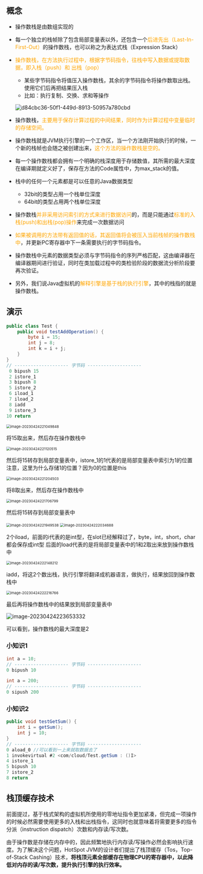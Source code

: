 ## 概念

* 操作数栈是由数组实现的

* 每一个独立的栈帧除了包含局部变量表以外，还包含一个<font color="orange">后进先出（Last-In-First-Out）</font>的操作数栈，也可以称之为表达式栈（Expression Stack）

* <font color="orange">操作数栈，在方法执行过程中，根据字节码指令，往栈中写入数据或提取数据，即入栈（push）和 出栈（pop）</font>

  * 某些字节码指令将值压入操作数栈，其余的字节码指令将操作数取出栈。使用它们后再把结果压入栈
  * 比如：执行复制、交换、求和等操作

  ![d84cbc36-50f1-449d-8913-50957a780cbd](image/Untitled/d84cbc36-50f1-449d-8913-50957a780cbd.png)


* 操作数栈，<font color="orange">主要用于保存计算过程的中间结果，同时作为计算过程中变量临时的存储空间。</font>

* 操作数栈就是JVM执行引擎的一个工作区，当一个方法刚开始执行的时候，一个新的栈帧也会随之被创建出来，<font color="orange">这个方法的操作数栈是空的。</font>

* 每一个操作数栈都会拥有一个明确的栈深度用于存储数值，其所需的最大深度在编译期就定义好了，保存在方法的Code属性中，为max_stack的值。

* 栈中的任何一个元素都是可以任意的Java数据类型

  * 32bit的类型占用一个栈单位深度
  * 64bit的类型占用两个栈单位深度

* 操作数栈<font color="orange">并非采用访问索引的方式来进行数据访问</font>的，而是只能通过<font color="orange">标准的入栈(push)和出栈(pop)操作</font>来完成一次数据访问

* <font color="orange">如果被调用的方法带有返回值的话，其返回值将会被压入当前栈帧的操作数栈中</font>，并更新PC寄存器中下一条需要执行的字节码指令。

* 操作数栈中元素的数据类型必须与字节码指令的序列严格匹配，这由编译器在编译器期间进行验证，同时在类加载过程中的类检验阶段的数据流分析阶段要再次验证。

* 另外，我们说Java虚拟机的<font color="orange">解释引擎是基于栈的执行引擎</font>，其中的栈指的就是操作数栈。

  

## 演示

```java
public class Test {
    public void testAddOperation() {
        byte i = 15;
        int j = 8;
        int k = i + j;
    }
}
// -------------------- 字节码 --------------------
 0 bipush 15	
 2 istore_1
 3 bipush 8		
 5 istore_2
 6 iload_1
 7 iload_2
 8 iadd
 9 istore_3
10 return
```

 <img src="image/Untitled/image-20230424221049848.png" alt="image-20230424221049848" style="zoom: 67%;" />

将15取出来，然后存在操作数栈中

 <img src="image/Untitled/image-20230424221120515.png" alt="image-20230424221120515" style="zoom:67%;" />

然后将15转存到局部变量表中，istore_1的1代表的是局部变量表中索引为1的位置
注意，这里为什么存储1的位置？因为0的位置是this

 <img src="image/Untitled/image-20230424221204503.png" alt="image-20230424221204503" style="zoom:67%;" />

将8取出来，然后存在操作数栈中

 <img src="image/Untitled/image-20230424221706799.png" alt="image-20230424221706799" style="zoom:67%;" />

然后将15转存到局部变量表中

 <img src="image/Untitled/image-20230424221949538.png" alt="image-20230424221949538" style="zoom:67%;" />

 <img src="image/Untitled/image-20230424222034688.png" alt="image-20230424222034688" style="zoom:67%;" />

2个iload，前面的i代表的是int型，在slot已经解释过了，byte，int，short，char都会保存成int型
后面的load代表的是将局部变量表中的1和2取出来放到操作数栈中

 <img src="image/Untitled/image-20230424222148212.png" alt="image-20230424222148212" style="zoom:67%;" />

iadd，将这2个数出栈，执行引擎将翻译成机器语言，做执行，结果放回到操作数栈中

 <img src="image/Untitled/image-20230424222216766.png" alt="image-20230424222216766" style="zoom:67%;" />

最后再将操作数栈中的结果放到局部变量表中

 ![image-20230424223653332](image/15.%E6%93%8D%E4%BD%9C%E6%95%B0%E6%A0%88/image-20230424223653332.png)

可以看到，操作数栈的最大深度是2



### 小知识1

```java
int a = 10;
// -------------------- 字节码 --------------------
0 bipush 10
```

```java
int a = 200;
// -------------------- 字节码 --------------------
0 sipush 200
```

### 小知识2

```java
public void testGetSum() {
    int i = getSum();
    int j = 10;
}
// -------------------- 字节码 --------------------
0 aload_0 //可以看到一上来就取数据去了
1 invokevirtual #2 <com/cloud/Test.getSum : ()I>
4 istore_1
5 bipush 10
7 istore_2
8 return
```



## 栈顶缓存技术

前面提过，基于栈式架构的虚拟机所使用的零地址指令更加紧凑，但完成一项操作的时候必然需要使用更多的入栈和出栈指令，这同时也就意味着将需要更多的指令分派（instruction dispatch）次数和内存读/写次数。

由于操作数是存储在内存中的，因此频繁地执行内存读/写操作必然会影响执行速度。为了解决这个问题，HotSpot JVM的设计者们提出了栈顶缓存（Tos，Top-of-Stack Cashing）技术，**将栈顶元素全部缓存在物理CPU的寄存器中，以此降低对内存的读/写次数，提升执行引擎的执行效率。**